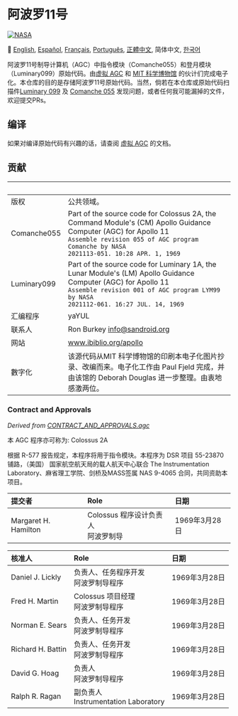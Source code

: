 # 阿波罗11号
[![NASA][1]][2]

:crossed_flags:
[English][EN],
[Español][ES],
[Français][FR],
[Português][PT_BR],
[正體中文][ZH_TW],
简体中文,
[한국어][KO_KR]

[EN]:README.md
[ES]:README.es.md
[FR]:README.fr.md
[PT_BR]:README.pt_br.md
[ZH_TW]:README.zh_tw.md
[ZH_CN]:README.zh_cn.md
[KO_KR]:README.ko_kr.md

阿波罗11号制导计算机（AGC）中指令模块（Comanche055）和登月模块（Luminary099）原始代码。由[虚拟 AGC][3] 和 [MIT 科学博物馆][4] 的伙计们完成电子化。本仓库的目的是存储阿波罗11号原始代码。当然，倘若在本仓库或原始代码扫描件[Luminary 099][5] 及 [Comanche 055][6] 发现问题，或者任何我可能漏掉的文件，欢迎提交PRs。

## 编译

如果对编译原始代码有兴趣的话，请查阅 [虚拟 AGC][8] 的文档。

## 贡献

&nbsp;      | &nbsp;
:---------- | :-----
版权         | 公共领域。
Comanche055 | Part of the source code for Colossus 2A, the Command Module's (CM) Apollo Guidance Computer (AGC) for Apollo 11<br>`Assemble revision 055 of AGC program Comanche by NASA`<br>`2021113-051. 10:28 APR. 1, 1969`
Luminary099 | Part of the source code for Luminary 1A, the Lunar Module's (LM) Apollo Guidance Computer (AGC) for Apollo 11<br>`Assemble revision 001 of AGC program LYM99 by NASA`<br>`2021112-061. 16:27 JUL. 14, 1969`
汇编程序     | yaYUL
联系人       | Ron Burkey <info@sandroid.org>
网站         | www.ibiblio.org/apollo
數字化       | 该源代码从MIT 科学博物馆的印刷本电子化图片抄录、改编而来。电子化工作由 Paul Fjeld 完成，并由该馆的 Deborah Douglas 进一步整理。由衷地感激两位。

### Contract and Approvals
*Derived from [CONTRACT_AND_APPROVALS.agc]*

本 AGC 程序亦可称为: Colossus 2A

根据 R-577 报告规定，本程序将用于指令模块。本程序为 DSR 项目 55-23870 铺路，（美国）                国家航空航天局的载人航天中心联合 The Instrumentation Laboratory、麻省理工学院、剑桥及MASS签属 NAS 9-4065 合同，共同资助本项目。

提交者                 | Role | 日期
:-------------------- | :--- | :---
Margaret H. Hamilton  | Colossus 程序设计负责人<br>阿波罗制导 |  1969年3月28日

核准人              | Role | 日期
:----------------- | :--- | :---
Daniel J. Lickly   | 负责人、任务程序开发<br>阿波罗制导程序 | 1969年3月28日
Fred H. Martin     | Colossus 项目经理<br>阿波罗制导程序 |  1969年3月28日
Norman E. Sears    | 负责人、任务开发<br>阿波罗制导程序 | 1969年3月28日
Richard H. Battin  | 负责人、任务开发<br>阿波罗制导程序 | 1969年3月28日
David G. Hoag      | 负责人<br>阿波罗制导程序 | 1969年3月28日
Ralph R. Ragan     | 副负责人<br>Instrumentation Laboratory | 1969年3月28日

[CONTRACT_AND_APPROVALS.agc]:https://github.com/chrislgarry/Apollo-11/blob/master/Comanche055/CONTRACT_AND_APPROVALS.agc
[1]:https://cdn.rawgit.com/aleen42/badges/c9246f74/src/nasa.svg
[2]:https://www.nasa.gov/mission_pages/apollo/missions/apollo11.html
[3]:http://www.ibiblio.org/apollo/
[4]:http://web.mit.edu/museum/
[5]:http://www.ibiblio.org/apollo/ScansForConversion/Luminary099/
[6]:http://www.ibiblio.org/apollo/ScansForConversion/Comanche055/
[7]:https://github.com/chrislgarry/Apollo-11/blob/master/CONTRIBUTING.md
[8]:https://github.com/rburkey2005/virtualagc
